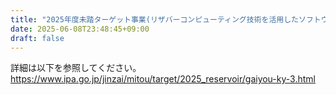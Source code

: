 ```yaml
---
title: "2025年度未踏ターゲット事業(リザバーコンピューティング技術を活用したソフトウェア開発分野)に採択されました"
date: 2025-06-08T23:48:45+09:00
draft: false
---
```


詳細は以下を参照してください。
https://www.ipa.go.jp/jinzai/mitou/target/2025_reservoir/gaiyou-ky-3.html
